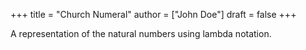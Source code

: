 +++
title = "Church Numeral"
author = ["John Doe"]
draft = false
+++

A representation of the natural numbers using lambda notation.
